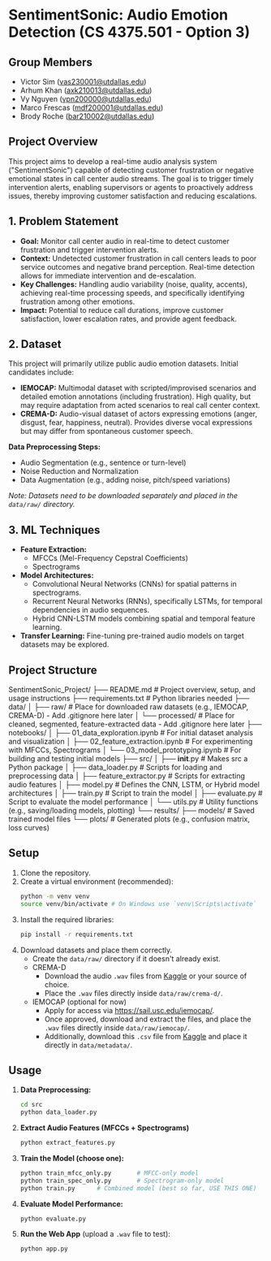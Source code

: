 # SentimentSonic: Audio Emotion Detection (CS 4375.501 - Option 3)

## Group Members

*   Victor Sim (vas230001@utdallas.edu)
*   Arhum Khan (axk210013@utdallas.edu)
*   Vy Nguyen (vpn200000@utdallas.edu)
*   Marco Frescas (mdf200001@utdallas.edu)
*   Brody Roche (bar210002@utdallas.edu)

## Project Overview

This project aims to develop a real-time audio analysis system ("SentimentSonic") capable of detecting customer frustration or negative emotional states in call center audio streams. The goal is to trigger timely intervention alerts, enabling supervisors or agents to proactively address issues, thereby improving customer satisfaction and reducing escalations.

## 1. Problem Statement

*   **Goal:** Monitor call center audio in real-time to detect customer frustration and trigger intervention alerts.
*   **Context:** Undetected customer frustration in call centers leads to poor service outcomes and negative brand perception. Real-time detection allows for immediate intervention and de-escalation.
*   **Key Challenges:** Handling audio variability (noise, quality, accents), achieving real-time processing speeds, and specifically identifying frustration among other emotions.
*   **Impact:** Potential to reduce call durations, improve customer satisfaction, lower escalation rates, and provide agent feedback.

## 2. Dataset

This project will primarily utilize public audio emotion datasets. Initial candidates include:

*   **IEMOCAP:** Multimodal dataset with scripted/improvised scenarios and detailed emotion annotations (including frustration). High quality, but may require adaptation from acted scenarios to real call center context.
*   **CREMA-D:** Audio-visual dataset of actors expressing emotions (anger, disgust, fear, happiness, neutral). Provides diverse vocal expressions but may differ from spontaneous customer speech.

**Data Preprocessing Steps:**
*   Audio Segmentation (e.g., sentence or turn-level)
*   Noise Reduction and Normalization
*   Data Augmentation (e.g., adding noise, pitch/speed variations)

*Note: Datasets need to be downloaded separately and placed in the `data/raw/` directory.*

## 3. ML Techniques

*   **Feature Extraction:**
    *   MFCCs (Mel-Frequency Cepstral Coefficients)
    *   Spectrograms
*   **Model Architectures:**
    *   Convolutional Neural Networks (CNNs) for spatial patterns in spectrograms.
    *   Recurrent Neural Networks (RNNs), specifically LSTMs, for temporal dependencies in audio sequences.
    *   Hybrid CNN-LSTM models combining spatial and temporal feature learning.
*   **Transfer Learning:** Fine-tuning pre-trained audio models on target datasets may be explored.

## Project Structure
SentimentSonic_Project/
├── README.md                 # Project overview, setup, and usage instructions
├── requirements.txt          # Python libraries needed
├── data/
│   ├── raw/                  # Place for downloaded raw datasets (e.g., IEMOCAP, CREMA-D) - Add .gitignore here later
│   └── processed/            # Place for cleaned, segmented, feature-extracted data - Add .gitignore here later
├── notebooks/
│   ├── 01_data_exploration.ipynb  # For initial dataset analysis and visualization
│   ├── 02_feature_extraction.ipynb # For experimenting with MFCCs, Spectrograms
│   └── 03_model_prototyping.ipynb # For building and testing initial models
├── src/
│   ├── __init__.py           # Makes src a Python package
│   ├── data_loader.py        # Scripts for loading and preprocessing data
│   ├── feature_extractor.py  # Scripts for extracting audio features
│   ├── model.py              # Defines the CNN, LSTM, or Hybrid model architectures
│   ├── train.py              # Script to train the model
│   ├── evaluate.py           # Script to evaluate the model performance
│   └── utils.py              # Utility functions (e.g., saving/loading models, plotting)
└── results/
    ├── models/               # Saved trained model files
    └── plots/                # Generated plots (e.g., confusion matrix, loss curves)



## Setup
 
1. Clone the repository.
2. Create a virtual environment (recommended):
    ```bash
    python -m venv venv
    source venv/bin/activate # On Windows use `venv\Scripts\activate`
    ```
3. Install the required libraries:
    ```bash
    pip install -r requirements.txt
    ```
4. Download datasets and place them correctly.
    * Create the `data/raw/` directory if it doesn't already exist.
    * CREMA-D
        * Download the audio `.wav` files from [Kaggle](https://www.kaggle.com/datasets/ejlok1/cremad) or your source of choice.
        * Place the `.wav` files directly inside `data/raw/crema-d/`.
    * IEMOCAP (optional for now)
        * Apply for access via https://sail.usc.edu/iemocap/.
        * Once approved, download and extract the files, and place the `.wav` files directly inside `data/raw/iemocap/`.
        * Additionally, download this `.csv` file from [Kaggle](https://www.kaggle.com/datasets/samuelsamsudinng/iemocap-emotion-speech-database) and place it directly in `data/metadata/`. 

## Usage

1. **Data Preprocessing:**
    ```bash
    cd src
    python data_loader.py
    ```
2. **Extract Audio Features (MFCCs + Spectrograms)**
    ```bash
    python extract_features.py
    ```
3. **Train the Model (choose one):**
    ```bash
    python train_mfcc_only.py       # MFCC-only model
    python train_spec_only.py       # Spectrogram-only model
    python train.py      # Combined model (best so far, USE THIS ONE)
    ```
4. **Evaluate Model Performance:**
    ```bash
    python evaluate.py
    ```
5. **Run the Web App** (upload a `.wav` file to test):
    ```bash
    python app.py
    ```
